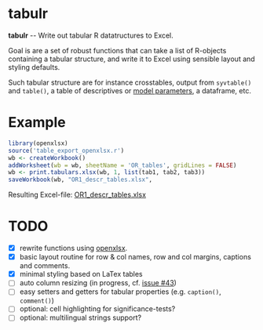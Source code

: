 tabulr
======

**tabulr** -- Write out tabular R datatructures to Excel.

Goal is are a set of robust functions that can take a list of R-objects containing a tabular structure, and write it to Excel using sensible layout and styling defaults. 

Such tabular structure are for instance crosstables, output from `syvtable()` and `table()`, a table of descriptives or [model parameters](https://github.com/dgrtwo/broom), a dataframe, etc.

# Example

```R
library(openxlsx)
source('table_export_openxlsx.r')
wb <- createWorkbook()
addWorksheet(wb = wb, sheetName = 'OR_tables', gridLines = FALSE)
wb <- print.tabulars.xlsx(wb, 1, list(tab1, tab2, tab3))
saveWorkbook(wb, "OR1_descr_tables.xlsx",
```

Resulting Excel-file: [OR1_descr_tables.xlsx](https://github.com/mhermans/tabulr/raw/master/examples/OR1_descr_tables.xlsx)

# TODO

- [X] rewrite functions using [openxlsx](https://github.com/awalker89/openxlsx).
- [X] basic layout routine for row & col names, row and col margins, captions and comments.
- [X] minimal styling based on LaTex tables
- [ ] auto column resizing (in progress, cf. [issue #43](https://github.com/awalker89/openxlsx/issues/43))
- [ ] easy setters and getters for tabular properties (e.g. `caption()`, `comment()`)
- [ ] optional: cell highlighting for significance-tests?
- [ ] optional: multilingual strings support?
